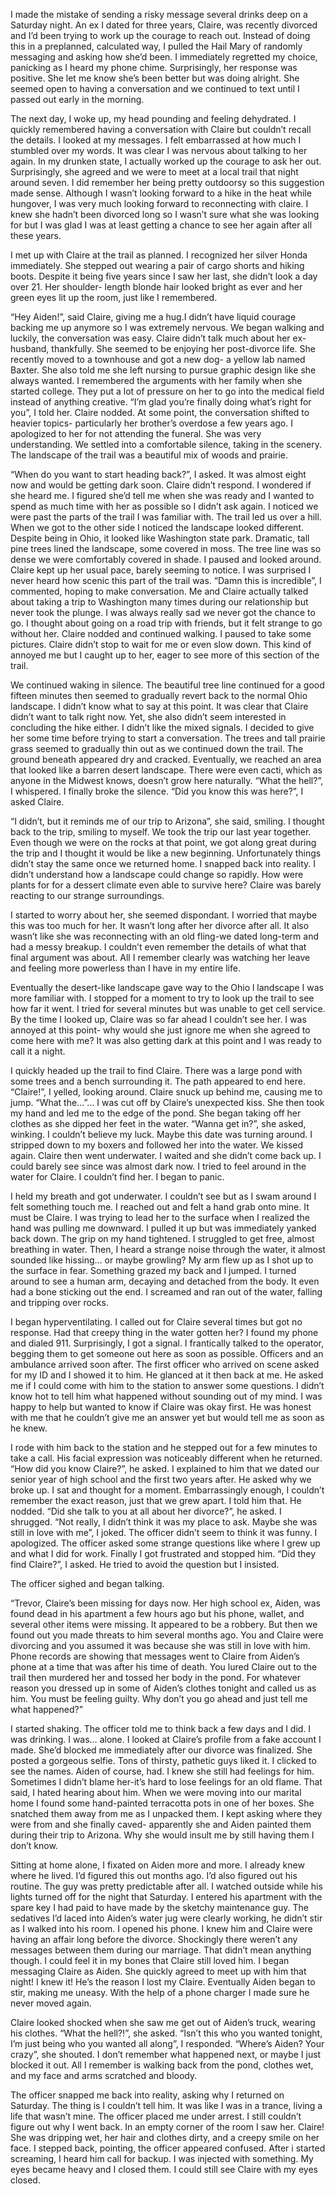 I made the mistake of sending a risky message several drinks deep on a Saturday night. An ex I dated for three years, Claire, was recently divorced and I’d been trying to work up the courage to reach out. Instead of doing this in a preplanned, calculated way, I pulled the Hail Mary of randomly messaging and asking how she’d been. I immediately regretted my choice, panicking as I heard my phone chime. Surprisingly, her response was positive. She let me know she’s been better but was doing alright. She seemed open to having a conversation and we continued to text until I passed out early in the morning.   
  
The next day, I woke up, my head pounding and feeling dehydrated. I quickly remembered having a conversation with Claire but couldn’t recall the details. I looked at my messages. I felt embarrassed at how much I stumbled over my words. It was clear I was nervous about talking to her again. In my drunken state, I actually worked up the courage to ask her out. Surprisingly, she agreed and we were to meet at a local trail that night around seven. I did remember her being pretty outdoorsy so this suggestion made sense. Although I wasn’t looking forward to a hike in the heat while hungover, I was very much looking forward to reconnecting with claire. I knew she hadn’t been divorced long so I wasn’t sure what she was looking for but I was glad I was at least getting a chance to see her again after all these years.  
  
I met up with Claire at the trail as planned. I recognized her silver Honda immediately. She stepped out wearing a pair of cargo shorts and hiking boots. Despite it being five years since I saw her last, she didn’t look a day over 21. Her shoulder- length blonde hair looked bright as ever and her green eyes lit up the room, just like I remembered.   
  
“Hey Aiden!”, said Claire, giving me a hug.I didn’t have liquid courage backing me up anymore so I was extremely nervous. We began walking and luckily, the conversation was easy. Claire didn’t talk much about her ex-husband, thankfully. She seemed to be enjoying her post-divorce life. She recently moved to a townhouse and got a new dog- a yellow lab named Baxter. She also told me she left nursing to pursue graphic design like she always wanted. I remembered the arguments with her family when she started college. They put a lot of pressure on her to go into the medical field instead of anything creative. “I’m glad you’re finally doing what’s right for you”, I told her. Claire nodded. At some point, the conversation shifted to heavier topics-  particularly her brother’s overdose a few years ago. I apologized to her for not attending the funeral. She was very understanding. We settled into a comfortable silence, taking in the scenery. The landscape of the trail was a beautiful mix of woods and prairie.   
  
“When do you want to start heading back?”, I asked. It was almost eight now and would be getting dark soon. Claire didn’t respond. I wondered if she heard me. I figured she’d tell me when she was ready and I wanted to spend as much time with her as possible so I didn’t ask again. I noticed we were past the parts of the trail I was familiar with. The trail led us over a hill. When we got to the other side I noticed the landscape looked different. Despite being in Ohio, it looked like Washington state park. Dramatic, tall pine trees lined the landscape, some covered in moss. The tree line was so dense we were comfortably covered in shade. I paused and looked around. Claire kept up her usual pace, barely seeming to notice. I was surprised I never heard how scenic this part of the trail was. “Damn this is incredible”, I commented, hoping to make conversation. Me and Claire actually talked about taking a trip to Washington many times during our relationship but never took the plunge. I was always really sad we never got the chance to go. I thought about going on a road trip with friends, but it felt strange to go without her. Claire nodded and continued walking. I paused to take some pictures. Claire didn’t stop to wait for me or even slow down. This kind of annoyed me but I caught up to her, eager to see more of this section of the trail.   
  
We continued waking in silence. The beautiful tree line continued for a good fifteen minutes then seemed to gradually revert back to the normal Ohio landscape. I didn’t know what to say at this point. It was clear that Claire didn’t want to talk right now. Yet, she also didn’t seem interested in concluding the hike either.  I didn’t like the mixed signals. I decided to give her some time before trying to start a conversation. The trees and tall prairie grass seemed to gradually thin out as we continued down the trail. The ground beneath appeared dry and cracked. Eventually, we reached an area that looked like a barren desert landscape. There were even cacti, which as anyone in the Midwest knows, doesn’t grow here naturally. “What the hell?”, I whispered. I finally broke the silence. “Did you know this was here?”, I asked Claire.   
“I didn’t, but it reminds me of our trip to Arizona”, she said, smiling. I thought back to the trip, smiling to myself. We took the trip our last year together. Even though we were on the rocks at that point, we got along great during the trip and I thought it would be like a new beginning. Unfortunately things didn’t stay the same once we returned home. I snapped back into reality.  I didn’t understand how a landscape could change so rapidly. How were plants for for a dessert climate even able to survive here? Claire was barely reacting to our strange surroundings.  
  
I started to worry about her, she seemed dispondant. I worried that maybe this was too much for her. It wasn’t long after her divorce after all. It also wasn’t like she was reconnecting with an old fling-we dated long-term and had a messy breakup. I couldn’t even remember the details of what that final argument was about. All I remember clearly was watching her leave and feeling more powerless than I have in my entire life.   
  
Eventually the desert-like landscape gave way to the Ohio l landscape I was more familiar with. I stopped for a moment to try to look up the trail to see how far it went. I tried for several minutes but was unable to get cell service.  By the time I looked up, Claire was so far ahead I couldn’t see her. I was annoyed at this point- why would she just ignore me when she agreed to come here with me? It was also getting dark at this point and I was ready to call it a night.   
  
I quickly headed up the trail to find Claire. There was a large pond with some trees and a bench surrounding it. The path appeared to end here. “Claire!”, I yelled, looking around. Claire snuck up behind me, causing me to jump. “What the…”… I was cut off by Claire’s unexpected kiss. She then took my hand and led me to the edge of the pond. She began taking off her clothes as she dipped her feet in the water. “Wanna get in?”, she asked, winking. I couldn’t believe my luck. Maybe this date was turning around. I stripped down to my boxers and followed her into the water. We kissed again. Claire then went underwater. I waited and she didn’t come back up. I could barely see since was almost dark now. I tried to feel around in the water for Claire. I couldn’t find her. I began to panic.  
  
 I held my breath and got underwater. I couldn’t see but as I swam around I felt something touch me. I reached out and felt a hand grab onto mine. It must be Claire. I was trying to lead her to the surface when I realized the hand was pulling me downward. I pulled it up but was immediately yanked back down. The grip on my hand tightened. I struggled to get free, almost breathing in water. Then, I heard a strange noise through the water, it almost sounded like hissing… or maybe growling? My arm flew up as I shot up to the surface in fear. Something grazed my back and I jumped. I turned around to see a human arm, decaying and detached from the body. It even had a bone sticking out the end. I screamed and ran out of the water, falling and tripping over rocks.    
  
 I began hyperventilating. I called out for Claire several times but got no response. Had that creepy thing in the water gotten her? I found my phone and dialed 911. Surprisingly, I got a signal. I frantically talked to the operator, begging them to get someone out here as soon as possible. Officers and an ambulance arrived soon after.  The first officer who arrived on scene asked for my ID and I showed it to him. He glanced at it then back at me. He asked me if I could come with him to the station to answer some questions. I didn’t know hot to tell him what happened without sounding out of my mind. I was happy to help but wanted to know if Claire was okay first. He was honest with me that he couldn’t give me an answer yet but would tell me as soon as he knew.   
  
I rode with him back to the station and he stepped out for a few minutes to take a call. His facial expression was noticeably different when he returned. “How did you know Claire?”, he asked. I explained to him that we dated our senior year of high school and the first two years after. He asked why we broke up. I sat and thought for a moment. Embarrassingly enough, I couldn’t remember the exact reason, just that we grew apart. I told him that. He nodded. “Did she talk to you at all about her divorce?”, he asked. I shrugged. “Not really, I didn’t think it was my place to ask. Maybe she was still in love with me”, I joked. The officer didn’t seem to think it was funny. I apologized. The officer asked some strange questions like where I grew up and what I did for work. Finally I got frustrated and stopped him. “Did they find Claire?”, I asked. He tried to avoid the question but I insisted.   
  
The officer sighed and began talking.   
“Trevor, Claire’s been missing for days now. Her high school ex, Aiden, was found dead in his apartment a few hours ago but his phone, wallet, and several other items were missing. It appeared to be a robbery. But then we found out you made threats to him several months ago. You and Claire were divorcing and you assumed it was because she was still in love with him. Phone records are showing that messages went to Claire from Aiden’s phone at a time that was after his time of death. You lured Claire out to the trail then murdered her and tossed her body in the pond. For whatever reason you dressed up in some of Aiden’s clothes tonight and called us as him. You must be feeling guilty. Why don’t you go ahead and just tell me what happened?”  
  
I started shaking. The officer told me to think back a few days and I did. I was drinking. I was… alone. I looked at Claire’s profile from a fake account I made. She’d blocked me immediately after our divorce was finalized. She posted a gorgeous selfie. Tons of thirsty, pathetic guys liked it. I clicked to see the names. Aiden of course, had. I knew she still had feelings for him. Sometimes I didn’t blame her-it’s hard to lose feelings for an old flame. That said, I hated hearing about him. When we were moving into our marital home I found some hand-painted terracotta pots in one of her boxes. She snatched them away from me as I unpacked them. I kept asking where they were from and she finally caved- apparently she and Aiden painted them during their trip to Arizona. Why she would insult me by still having them I don’t know.   
  
Sitting at home alone, I fixated on Aiden more and more. I already knew where he lived. I’d figured this out months ago. I’d also figured out his routine. The guy was pretty predictable after all. I watched outside while his lights turned off for the night that Saturday. I entered his apartment with the spare key I had paid to have made by the sketchy maintenance guy. The sedatives I’d laced into Aiden’s water jug were clearly working, he didn’t stir as I walked into his room. I opened his phone. I knew him and Claire were having an affair long before the divorce. Shockingly there weren’t any messages between them during our marriage. That didn’t mean anything though. I could feel it in my bones that Claire still loved him. I began messaging Claire as Aiden. She quickly agreed to meet up with him that night! I knew it! He’s the reason I lost my Claire. Eventually Aiden began to stir, making me uneasy. With the help of a phone charger I made sure he never moved again.   
  
Claire looked shocked when she saw me get out of Aiden’s truck, wearing his clothes. “What the hell?!”, she asked. “Isn’t this who you wanted tonight, I’m just being who you wanted all along”, I responded. “Where’s Aiden? Your crazy”, she shouted. I don’t remember what happened next, or maybe I just blocked it out. All I remember is walking back from the pond, clothes wet, and my face and arms scratched and bloody.   
  
The officer snapped me back into reality, asking why I returned on Saturday. The thing is I couldn’t tell him. It was like I was in a trance, living a life that wasn’t mine. The officer placed me under arrest. I still couldn’t figure out why I went back. In an empty corner of the room I saw her. Claire! She was dripping wet, her hair and clothes dirty, and a creepy smile on her face. I stepped back, pointing, the officer appeared confused. After i started screaming, I heard him call for backup. I was injected with something. My eyes became heavy and I closed them. I could still see Claire with my eyes closed.   
